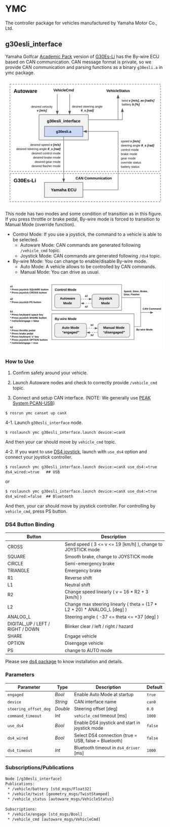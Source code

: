 # YMC
The controller package for vehicles manufactured by Yamaha Motor Co., Ltd.

## g30esli_interface
Yamaha Golfcar [Academic Pack](https://www.macnica.co.jp/release/2019/detail20190109.html) version of [G30Es-Li](https://www.yamaha-motor.co.jp/golfcar/lineup/g30es-li/index.html) has the By-wire ECU based on CAN communication.
CAN message format is private, so we provide CAN communication and parsing functions as a binary `g30esli.a` in ymc package.

![G30ES-Li Interface](docs/g30esli_interface.png)

This node has two modes and some condition of transition as in this figure.
If you press throttle or brake pedal, By-wire mode is forced to transition to Manual Mode (override function).

- Control Mode: If you use a joystick, the command to a vehicle is able to be selected.
  - Autoware Mode: CAN commands are generated following `/vehicle_cmd` topic.
  - Joystick Mode: CAN commands are generated following `/ds4` topic.
- By-wire Mode: You can change to enable/disable By-wire mode.
  - Auto Mode: A vehicle allows to be controlled by CAN commands.
  - Manual Mode: You can drive as usual.

![G30ES-Li Interface](docs/g30esli_mode_transition.png)

### How to Use
1. Confirm safety around your vehicle.

2. Launch Autoware nodes and check to correctly provide `/vehicle_cmd` topic.

3. Connect and setup CAN interface. (NOTE: We generally use [PEAK System PCAN-USB](https://www.peak-system.com/PCAN-USB.199.0.html?&L=1))
```
$ rosrun ymc canset up canX
```

4-1. Launch `g30esli_interface` node.
```
$ roslaunch ymc g30esli_interface.launch device:=canX
```
And then your car should move by `vehicle_cmd` topic.

4-2. If you want to use [DS4 joystick](https://www.playstation.com/en-us/explore/accessories/gaming-controllers/dualshock-4), launch with `use_ds4` option and connect your joystick controller.
```
$ roslaunch ymc g30esli_interface.launch device:=canX use_ds4:=true ds4_wired:=true   ## USB
```
or
```
$ roslaunch ymc g30esli_interface.launch device:=canX use_ds4:=true ds4_wired:=false  ## Bluetooth
```
And then, your car should move by joystick controller. For controlling by `vehicle_cmd`, press PS button.

### DS4 Button Binding
| Button | Description |
| --- | --- |
| CROSS | Send speed ( 3 <= v <= 19 [km/h] ), change to JOYSTICK mode |
| SQUARE | Smooth brake, change to JOYSTICK mode |
| CIRCLE | Semi-emergency brake |
| TRIANGLE | Emergency brake |
| R1 | Reverse shift |
| L1 | Neutral shift |
| R2 | Change speed linearly ( v = 16 * R2 + 3 [km/h] ) |
| L2 | Change max steering linearly ( theta = (17 * L2 + 20) * ANALOG_L [deg] ) |
| ANALOG_L | Steering angle ( -37 <= theta <= +37 [deg] ) |
| DIGITAL_UP / LEFT / RIGHT / DOWN | Blinker clear / left / right / hazard |
| SHARE | Engage vehicle |
| OPTION | Disengage vehicle |
| PS | change to AUTO mode |

Please see [ds4 package](https://github.com/tier4/ds4) to know installation and details.

### Parameters

| Parameter | Type | Description | Default |
| --- | --- | --- | --- |
| `engaged` | *Bool* | Enable Auto Mode at startup | `true` |
| `device` | *String* | CAN interface name | `can0` |
| `steering_offset_deg` | *Double* | Steering offset [deg] | `0.0` |
| `command_timeout` | *Int* | `vehicle_cmd` timeout [ms] | `1000` |
| `use_ds4` | *Bool* | Enable DS4 joystick and start in joystick mode | `false` |
| `ds4_wired` | *Bool* | Select DS4 connection (true = USB, false = Bluetooth) | `false` |
| `ds4_timeout` | *Int* | Bluetooth timeout in `ds4_driver` [ms] | `1000` |

### Subscriptions/Publications

```
Node [/g30esli_interface]
Publications:
 * /vehicle/battery [std_msgs/Float32]
 * /vehicle/twist [geometry_msgs/TwistStamped]
 * /vehicle_status [autoware_msgs/VehicleStatus]

Subscriptions:
 * /vehicle/engage [std_msgs/Bool]
 * /vehicle_cmd [autoware_msgs/VehicleCmd]
```
